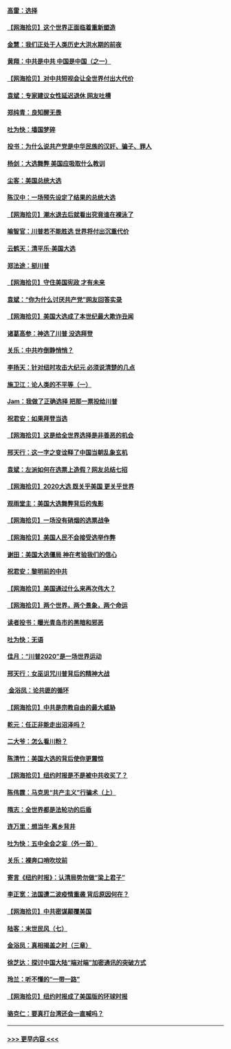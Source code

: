#### [高雷：选择](../pages/nsc993/n12549087.md?t=11141751) 
#### [【网海拾贝】这个世界正面临着重新塑造](../pages/nsc993/n12548326.md?t=11141751) 
#### [金慧：我们正处于人类历史大洪水期的前夜](../pages/nsc993/n12547914.md?t=11141751) 
#### [黄翔：中共是中共 中国是中国（之一）](../pages/nsc993/n12547576.md?t=11141751) 
#### [【网海拾贝】对中共短视会让全世界付出大代价](../pages/nsc993/n12546043.md?t=11141751) 
#### [袁斌：专家建议女性延迟退休 网友吐槽](../pages/nsc993/n12545424.md?t=11141751) 
#### [郑纯青：良知醒无畏](../pages/nsc993/n12545394.md?t=11141751) 
#### [吐为快：墙国梦碎](../pages/nsc993/n12545309.md?t=11141751) 
#### [投书：为什么说共产党是中华民族的汉奸、骗子、罪人](../pages/nsc993/n12545089.md?t=11141751) 
#### [杨剑：大选舞弊 美国应吸取什么教训](../pages/nsc993/n12543937.md?t=11141751) 
#### [尘客：美国总统大选](../pages/nsc993/n12543828.md?t=11141751) 
#### [陈汉中：一场预先设定了结果的总统大选](../pages/nsc993/n12543564.md?t=11141751) 
#### [【网海拾贝】潮水退去后就看出究竟谁在裸泳了](../pages/nsc993/n12543321.md?t=11141751) 
#### [喻智官：川普若不能胜选 世界将付出沉重代价](../pages/nsc993/n12541352.md?t=11141751) 
#### [云鹤天：清平乐‧美国大选](../pages/nsc993/n12540916.md?t=11141751) 
#### [郑法途：挺川普](../pages/nsc993/n12540898.md?t=11141751) 
#### [【网海拾贝】守住美国宪政 才有未来](../pages/nsc993/n12540423.md?t=11141751) 
#### [袁斌：“你为什么讨厌共产党”网友回答实录](../pages/nsc993/n12540208.md?t=11141751) 
#### [【网海拾贝】美国大选成了本世纪最大欺诈丑闻](../pages/nsc993/n12538029.md?t=11141751) 
#### [诸葛高参：神选了川普 没选拜登](../pages/nsc993/n12537664.md?t=11141751) 
#### [关乐：中共咋倒静悄悄？](../pages/nsc993/n12537615.md?t=11141751) 
#### [李扬天：针对纽时攻击大纪元 必须说清楚的几点](../pages/nsc993/n12536001.md?t=11141751) 
#### [施卫江：论人类的不平等（一）](../pages/nsc993/n12535700.md?t=11141751) 
#### [Jam：我做了正确选择 把那一票投给川普](../pages/nsc993/n12535743.md?t=11141751) 
#### [祝君安：如果拜登当选](../pages/nsc993/n12535726.md?t=11141751) 
#### [【网海拾贝】这是给全世界选择是非善恶的机会](../pages/nsc993/n12535061.md?t=11141751) 
#### [邢天行：这一字之变诠释了中国当朝乱象玄机](../pages/nsc993/n12533446.md?t=11141751) 
#### [袁斌：左派如何在选票上造假？网友总结七招](../pages/nsc993/n12533180.md?t=11141751) 
#### [【网海拾贝】2020大选 既关乎美国 更关乎世界](../pages/nsc993/n12533161.md?t=11141751) 
#### [观雨堂主：美国大选舞弊背后的鬼影](../pages/nsc993/n12533153.md?t=11141751) 
#### [【网海拾贝】一场没有硝烟的选票战争](../pages/nsc993/n12531883.md?t=11141751) 
#### [【网海拾贝】美国人民不会接受选举作弊](../pages/nsc993/n12528850.md?t=11141751) 
#### [谢田：美国大选僵局 神在考验我们的信心](../pages/nsc993/n12527932.md?t=11141751) 
#### [祝君安：黎明前的中共](../pages/nsc993/n12524071.md?t=11141751) 
#### [【网海拾贝】美国通过什么来再次伟大？](../pages/nsc993/n12523844.md?t=11141751) 
#### [【网海拾贝】两个世界，两个景象，两个命运](../pages/nsc993/n12521419.md?t=11141751) 
#### [读者投书：曝光青岛市的黑暗和邪恶](../pages/nsc993/n12520988.md?t=11141751) 
#### [吐为快：无语](../pages/nsc993/n12518588.md?t=11141751) 
#### [佳月：“川普2020”是一场世界运动](../pages/nsc993/n12518581.md?t=11141751) 
#### [邢天行：女巫诅咒川普背后的精神大战](../pages/nsc993/n12517257.md?t=11141751) 
#### [ 金浴凤：论共匪的循环](../pages/nsc993/n12517133.md?t=11141751) 
#### [【网海拾贝】中共是宗教自由的最大威胁](../pages/nsc993/n12516879.md?t=11141751) 
#### [乾元：任正非能走出沼泽吗？](../pages/nsc993/n12515831.md?t=11141751) 
#### [二大爷：怎么看川粉？](../pages/nsc993/n12515820.md?t=11141751) 
#### [陈清竹：美国大选的背后使你更震惊](../pages/nsc993/n12515589.md?t=11141751) 
#### [【网海拾贝】纽约时报是不是被中共收买了？](../pages/nsc993/n12515122.md?t=11141751) 
#### [陈伟霆：马克思“共产主义”行骗术（上）](../pages/nsc993/n12510217.md?t=11141751) 
#### [隋志：全世界都是法轮功的后盾](../pages/nsc993/n12510636.md?t=11141751) 
#### [连万里：想当年‧离乡背井](../pages/nsc993/n12510623.md?t=11141751) 
#### [吐为快：五中全会之妄（外一首）](../pages/nsc993/n12510470.md?t=11141751) 
#### [关乐：裸奔口哨吹坟前](../pages/nsc993/n12510403.md?t=11141751) 
#### [寄言《纽约时报》：认清局势勿做“梁上君子”](../pages/nsc993/n12510042.md?t=11141751) 
#### [李正宽：法国遭二波疫情重袭 背后原因何在？](../pages/nsc993/n12509971.md?t=11141751) 
#### [【网海拾贝】中共密谋颠覆美国](../pages/nsc993/n12509816.md?t=11141751) 
#### [陆客：末世民风（七）](../pages/nsc993/n12507822.md?t=11141751) 
#### [金浴凤：真相揭盖之时（三章）](../pages/nsc993/n12507804.md?t=11141751) 
#### [徐芝达：探讨中国大陆“端对端”加密通讯的突破方式](../pages/nsc993/n12507682.md?t=11141751) 
#### [玲兰：听不懂的“一带一路”](../pages/nsc993/n12507669.md?t=11141751) 
#### [【网海拾贝】纽约时报成了美国版的环球时报](../pages/nsc993/n12507053.md?t=11141751) 
#### [骆克仁：要真打台湾还会一直喊吗？](../pages/nsc993/n12506843.md?t=11141751) 

----
#### [ >>> 更早内容 <<< ](../indexes/nsc993-earlier.md)
